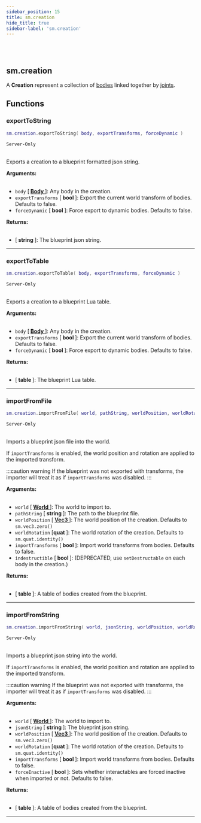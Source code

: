 ```yaml
---
sidebar_position: 15
title: sm.creation
hide_title: true
sidebar-label: 'sm.creation'
---
```


<br></br>

## sm.creation

A <strong>Creation</strong> represent a collection of [bodies](/docs/Game-Script-Environment/Userdata/Body) linked together by [joints](/docs/Game-Script-Environment/Userdata/Joint).

## Functions

### exportToString

```lua
sm.creation.exportToString( body, exportTransforms, forceDynamic )
```
<code>Server-Only</code> <br></br>

Exports a creation to a blueprint formatted json string.

<strong>Arguments:</strong> <br></br>

- <code>body</code> [<strong> <a href="/docs/Game-Script-Environment/Userdata/Body"> Body </a> </strong>]: Any body in the creation.
- <code>exportTransforms</code> [<strong> bool </strong>]: Export the current world transform of bodies. Defaults to false.
- <code>forceDynamic</code> [<strong> bool </strong>]: Force export to dynamic bodies. Defaults to false.

<strong>Returns:</strong> <br></br>

- [<strong> string </strong>]: The blueprint json string.

---

### exportToTable

```lua
sm.creation.exportToTable( body, exportTransforms, forceDynamic )
```
<code>Server-Only</code> <br></br>

Exports a creation to a blueprint Lua table.

<strong>Arguments:</strong> <br></br>

- <code>body</code> [<strong> <a href="/docs/Game-Script-Environment/Userdata/Body"> Body </a> </strong>]: Any body in the creation.
- <code>exportTransforms</code> [<strong> bool </strong>]: Export the current world transform of bodies. Defaults to false.
- <code>forceDynamic</code> [<strong> bool </strong>]: Force export to dynamic bodies. Defaults to false.

<strong>Returns:</strong> <br></br>

- [<strong> table </strong>]: The blueprint Lua table.

---

### importFromFile

```lua
sm.creation.importFromFile( world, pathString, worldPosition, worldRotation, importTransforms, indestructible )
```
<code>Server-Only</code> <br></br>

Imports a blueprint json file into the world.

If <code>importTransforms</code> is enabled, the world position and rotation are applied to the imported transform.

:::caution warning
If the blueprint was not exported with transforms, the importer will treat it as if <code>importTransforms</code> was disabled.
:::

<strong>Arguments:</strong> <br></br>

- <code>world</code> [<strong> <a href="/docs/Game-Script-Environment/Userdata/World"> World </a> </strong>]: The world to import to.
- <code>pathString</code> [<strong> string </strong>]: The path to the blueprint file.
- <code>worldPosition</code> [<strong> <a href="/docs/Game-Script-Environment/Userdata/Vec3"> Vec3 </a> </strong>]: The world position of the creation. Defaults to <code>sm.vec3.zero()</code>
- <code>worldRotation</code> [<strong>quat </strong>]: The world rotation of the creation. Defaults to <code>sm.quat.identity()</code>
- <code>importTransforms</code> [<strong> bool </strong>]: Import world transforms from bodies. Defaults to false.
- <code>indestructible</code> [<strong> bool </strong>]: (DEPRECATED, use <code>setDestructable</code> on each body in the creation.)

<strong>Returns:</strong> <br></br>

- [<strong> table </strong>]: A table of bodies created from the blueprint.

---

### importFromString

```lua
sm.creation.importFromString( world, jsonString, worldPosition, worldRotation, importTransforms, forceInactive )
```
<code>Server-Only</code> <br></br>

Imports a blueprint json string into the world.

If <code>importTransforms</code> is enabled, the world position and rotation are applied to the imported transform.

:::caution warning
If the blueprint was not exported with transforms, the importer will treat it as if <code>importTransforms</code> was disabled.
:::

<strong>Arguments:</strong> <br></br>

- <code>world</code> [<strong> <a href="/docs/Game-Script-Environment/Userdata/World"> World </a> </strong>]: The world to import to.
- <code>jsonString</code> [<strong> string </strong>]: The blueprint json string.
- <code>worldPosition</code> [<strong> <a href="/docs/Game-Script-Environment/Userdata/Vec3"> Vec3 </a> </strong>]: The world position of the creation. Defaults to <code>sm.vec3.zero()</code>
- <code>worldRotation</code> [<strong>quat </strong>]: The world rotation of the creation. Defaults to <code>sm.quat.identity()</code>
- <code>importTransforms</code> [<strong> bool </strong>]: Import world transforms from bodies. Defaults to false.
- <code>forceInactive</code> [<strong> bool </strong>]: Sets whether interactables are forced inactive when imported or not. Defaults to false.

<strong>Returns:</strong> <br></br>

- [<strong> table </strong>]: A table of bodies created from the blueprint.

---
